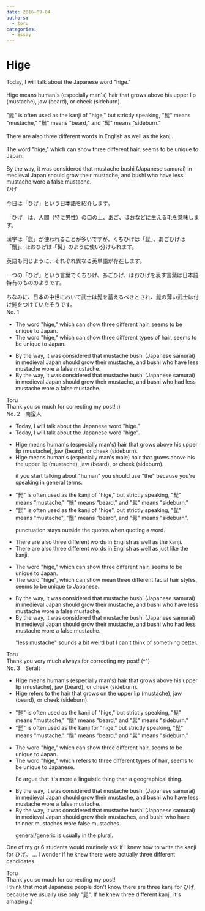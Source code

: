 ```yaml
---
date: 2016-09-04
authors:
  - toru
categories:
  - Essay
---
```


<h1 id="subject_show">Hige</h1>
<div class="date" hidden>Sep 4, 2016 03:32</div>
<div id="post"><div id="body_show_ori">
Today, I will talk about the Japanese word "hige."<br/><br/>Hige means human's (especially man's) hair that grows above his upper lip (mustache), jaw (beard), or cheek (sideburn).<br/><br/>"髭" is often used as the kanji of "hige," but strictly speaking, "髭" means "mustache," "鬚" means "beard," and "髯" means "sideburn." <br/><br/>There are also three different words in English as well as the kanji.<br/><br/>The word "hige," which can show three different hair, seems to be unique to Japan.<br/><br/>By the way, it was considered that mustache bushi (Japanese samurai) in medieval Japan should grow their mustache, and bushi who have less mustache wore a false mustache.
</div></div>

<!-- more -->

<div id="post_ja"><div id="body_show_mo">
ひげ<br/><br/>今日は「ひげ」という日本語を紹介します。<br/><br/>「ひげ」は、人間（特に男性）の口の上、あご、ほおなどに生える毛を意味します。<br/><br/>漢字は「髭」が使われることが多いですが、くちひげは「髭」、あごひげは「鬚」、ほおひげは「髯」のように使い分けられます。<br/><br/>英語も同じように、それぞれ異なる英単語が存在します。<br/><br/>一つの「ひげ」という言葉でくちひげ、あごひげ、ほおひげを表す言葉は日本語特有のもののようです。<br/><br/>ちなみに、日本の中世において武士は髭を蓄えるべきとされ、髭の薄い武士は付け髭をつけていたそうです。
</div></div>
<div id="block"><div class="first_name"> No. 1　<span class="just_name"></span></div><div id="block2">
<ul class="correction_field">
<li class="incorrect">The word "hige," which can show three different hair, seems to be unique to Japan.</li>
<li class="corrected correct">
The word "hige," which can show three different <span class="f_red">types of</span> hair, seems to be unique to Japan.
</li>
</ul>
<ul class="correction_field">
<li class="incorrect">By the way, it was considered that mustache bushi (Japanese samurai) in medieval Japan should grow their mustache, and bushi who have less mustache wore a false mustache.</li>
<li class="corrected correct">
By the way, it was considered that mustache bushi (Japanese samurai) in medieval Japan should grow their mustache, and bushi who <span class="f_red">had</span> less mustache wore a false mustache.
</li>
</ul>
</div><div class="name"><span class="just_name">Toru</span><br>
Thank you so much for correcting my post! :)
</div>
</div>
<div id="block"><div class="first_name"> No. 2　<span class="just_name">南蛮人</span></div><div id="block2">
<ul class="correction_field">
<li class="incorrect">Today, I will talk about the Japanese word "hige."</li>
<li class="corrected correct">
Today, I will talk about the Japanese word "hige<span class="f_bold"><span class="f_blue">".</span></span>
</li>
</ul>
<ul class="correction_field">
<li class="incorrect">Hige means human's (especially man's) hair that grows above his upper lip (mustache), jaw (beard), or cheek (sideburn).</li>
<li class="corrected correct">
Hige means human<span class="sline"><span class="f_red">'s</span></span> (especially <span class="sline"><span class="f_red">man's</span></span> <span class="f_blue">male</span>) hair that grows above <span class="f_red"><span class="sline">his</span></span> <span class="f_blue">the</span> upper lip (mustache), jaw (beard), or cheek (sideburn).
<p class="correction_comment">if you start talking about "human" you should use "the" because you're speaking in general terms.</p>
</li>
</ul>
<ul class="correction_field">
<li class="incorrect">"髭" is often used as the kanji of "hige," but strictly speaking, "髭" means "mustache," "鬚" means "beard," and "髯" means "sideburn." </li>
<li class="corrected correct">
"髭" is often used as the kanji of "hige<span class="f_bold"><span class="f_blue">",</span></span> but strictly speaking, "髭" means "mustache<span class="f_bold"><span class="f_blue">",</span></span> "鬚" means "beard<span class="f_bold"><span class="f_blue">",</span></span> and "髯" means "sideburn<span class="f_bold"><span class="f_blue">".</span></span> 
<p class="correction_comment">punctuation stays outside the quotes when quoting a word.</p>
</li>
</ul>
<ul class="correction_field">
<li class="incorrect">There are also three different words in English as well as the kanji.</li>
<li class="corrected correct">
There are also three different words in English <span class="sline"><span class="f_red">as well as</span></span> <span class="f_blue">just like</span> the kanji.
</li>
</ul>
<ul class="correction_field">
<li class="incorrect">The word "hige," which can show three different hair, seems to be unique to Japan.</li>
<li class="corrected correct">
The word "hige<span class="f_bold"><span class="f_blue">",</span></span> which can <span class="sline"><span class="f_red">show</span></span> <span class="f_blue">mean</span> three different <span class="f_blue">facial</span> hair <span class="f_blue">styles</span>, seems to be unique to Japan<span class="f_blue">ese</span>.
</li>
</ul>
<ul class="correction_field">
<li class="incorrect">By the way, it was considered that mustache bushi (Japanese samurai) in medieval Japan should grow their mustache, and bushi who have less mustache wore a false mustache.</li>
<li class="corrected correct">
By the way, it was considered that mustache bushi (Japanese samurai) in medieval Japan should grow their mustache, and bushi who ha<span class="f_bold"><span class="f_blue">d</span></span> less mustache wore a false mustache.
<p class="correction_comment">"less mustache" sounds a bit weird but I can't think of something better.</p>
</li>
</ul>
</div><div class="name"><span class="just_name">Toru</span><br>
Thank you very much always for correcting my post! (^^)
</div>
</div>
<div id="block"><div class="first_name"> No. 3　<span class="just_name">Seralt</span></div><div id="block2">
<ul class="correction_field">
<li class="incorrect">Hige means human's (especially man's) hair that grows above his upper lip (mustache), jaw (beard), or cheek (sideburn).</li>
<li class="corrected correct">
Hige <span class="f_blue">refers to the</span> hair that grows <span class="f_red">on the </span>upper lip (mustache), jaw (beard), or cheek (sideburn).
</li>
</ul>
<ul class="correction_field">
<li class="incorrect">"髭" is often used as the kanji of "hige," but strictly speaking, "髭" means "mustache," "鬚" means "beard," and "髯" means "sideburn." </li>
<li class="corrected correct">
"髭" is often used as the kanji <span class="f_red">for</span> "hige," but strictly speaking, "髭" means "mustache," "鬚" means "beard," and "髯" means "sideburn." 
</li>
</ul>
<ul class="correction_field">
<li class="incorrect">The word "hige," which can show three different hair, seems to be unique to Japan.</li>
<li class="corrected correct">
The word "hige," which <span class="f_blue">refers to</span> three different <span class="f_red">types of </span>hair, seems to be unique to <span class="f_red">Japanese</span>.
<p class="correction_comment">I'd argue that it's more a linguistic thing than a geographical thing.</p>
</li>
</ul>
<ul class="correction_field">
<li class="incorrect">By the way, it was considered that mustache bushi (Japanese samurai) in medieval Japan should grow their mustache, and bushi who have less mustache wore a false mustache.</li>
<li class="corrected correct">
By the way, it was considered that <span class="f_red"><span class="sline">mustache</span></span> bushi (Japanese samurai) in medieval Japan should grow their mustache<span class="f_red">s</span>, and bushi who have <span class="f_red">thinner </span>mustache<span class="f_red">s</span> wore false mustache<span class="f_red">s</span>.
<p class="correction_comment">general/generic is usually in the plural.</p>
</li>
</ul>
<p class="comment_small">
 One of my gr 6 students would routinely ask if I knew how to write the kanji for ひげ。 ... I wonder if he knew there were actually three different candidates.
</p>

</div><div class="name"><span class="just_name">Toru</span><br>
Thank you so much for correcting my post!<br/>I think that most Japanese people don't know there are three kanji for ひげ, because we usually use only "髭". If he knew three different kanji, it's amazing :)
</div>
</div>

